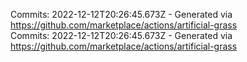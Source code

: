 Commits: 2022-12-12T20:26:45.673Z - Generated via https://github.com/marketplace/actions/artificial-grass
<br>
Commits: 2022-12-12T20:26:45.673Z - Generated via https://github.com/marketplace/actions/artificial-grass
<br>
